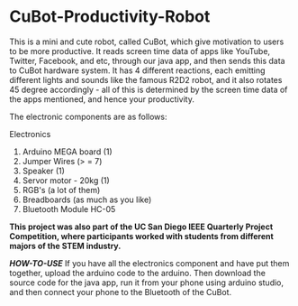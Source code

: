 # CuBot-Productivity-Robot

This is a mini and cute robot, called CuBot, which give motivation to users to be more productive. It reads screen time data of apps like YouTube, Twitter, Facebook, and etc, through our java app, and then sends this data to CuBot hardware system. It has 4 different reactions, each emitting different lights and sounds like the famous R2D2 robot, and it also rotates 45 degree accordingly - all of this is determined by the screen time data of the apps mentioned, and hence your productivity.

The electronic components are as follows:

Electronics
1. Arduino MEGA board (1)
2. Jumper Wires (> = 7)
3. Speaker (1)
4. Servor motor - 20kg (1)
5. RGB's (a lot of them)
6. Breadboards (as much as you like)
7. Bluetooth Module HC-05

**This project was also part of the UC San Diego IEEE Quarterly Project Competition, where participants worked with students from different majors of the STEM industry.**

***HOW-TO-USE***
If you have all the electronics component and have put them together, upload the arduino code to the arduino. Then download the source code for the java app, run it from your phone using arduino studio, and then connect your phone to the Bluetooth of the CuBot.
